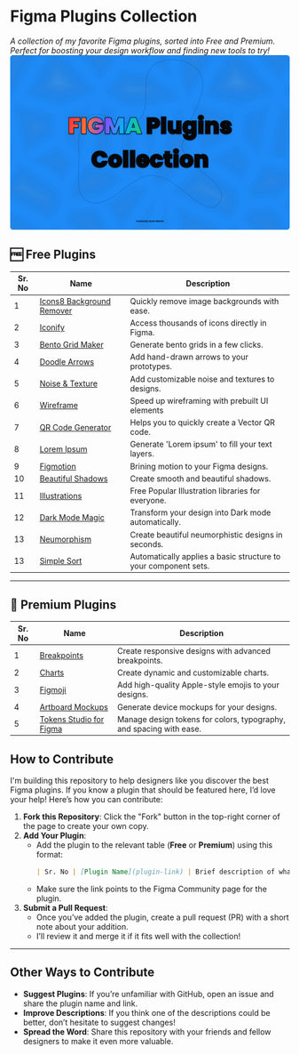 # Figma Plugins Collection

*A collection of my favorite Figma plugins, sorted into Free and Premium. Perfect for boosting your design workflow and finding new tools to try!*
![Figma Plugins Collection Thumbnail](/thumbnail.png)
## 🆓 Free Plugins

| Sr. No | Name                                                                                                              | Description                                                               |
|--------|-------------------------------------------------------------------------------------------------------------------|---------------------------------------------------------------------------|
| 1      | [Icons8 Background Remover](https://www.figma.com/community/plugin/997643096679511216/icons8-background-remover)  | Quickly remove image backgrounds with ease.                               |
| 2      | [Iconify](https://www.figma.com/community/plugin/735098390272716381/iconify)                                      | Access thousands of icons directly in Figma.                              |
| 3      | [Bento Grid Maker](https://www.figma.com/community/plugin/1361301034817165317/bento-grid-maker)                   | Generate bento grids in a few clicks.                                     |
| 4      | [Doodle Arrows](https://www.figma.com/community/plugin/1348999647853598301/doodle-arrows)                         | Add hand-drawn arrows to your prototypes.                                 | 
| 5      | [Noise & Texture](https://www.figma.com/community/plugin/1138854718618193875/noise-texture)                       | Add customizable noise and textures to designs.                           |
| 6      | [Wireframe](https://www.figma.com/community/plugin/742764242781786818/wireframe)                                  | Speed up wireframing with prebuilt UI elements                            |
| 7      | [QR Code Generator](https://www.figma.com/community/plugin/735650288109030027/qr-code-generator)                  | Helps you to quickly create a Vector QR code.                             |
| 8      | [Lorem Ipsum](https://www.figma.com/community/plugin/736000994034548392/lorem-ipsum)                              | Generate 'Lorem ipsum' to fill your text layers.                          |
| 9      | [Figmotion](https://www.figma.com/community/plugin/733025261168520714/figmotion)                                  | Brining motion to your Figma designs.                                     |
| 10     | [Beautiful Shadows](https://www.figma.com/community/plugin/1068595505353552645/beautiful-shadows)                 | Create smooth and beautiful shadows.                                      |
| 11     | [Illustrations](https://www.figma.com/community/plugin/781441863578182316/illustrations)                          | Free Popular Illustration libraries for everyone.                         |
| 12     | [Dark Mode Magic](https://www.figma.com/community/plugin/834062945643616879/dark-mode-magic)                      | Transform your design into Dark mode automatically.                       |
| 13     | [Neumorphism](https://www.figma.com/community/plugin/810863251895788520/neumorphism)                              | Create beautiful neumorphistic designs in seconds.                        |
| 13     | [Simple Sort](https://www.figma.com/community/plugin/931578032226522167/simple-sort)                              | Automatically applies a basic structure to your component sets.           |

---

## 💎 Premium Plugins

| Sr. No | Name                                                                                                            | Description                                                                        |
|--------|-----------------------------------------------------------------------------------------------------------------|------------------------------------------------------------------------------------|
| 1      | [Breakpoints](https://www.figma.com/community/plugin/824289601590456356/breakpoints)                            | Create responsive designs with advanced breakpoints.                               |
| 2      | [Charts](https://www.figma.com/community/plugin/731451122947612104/charts)                                      | Create dynamic and customizable charts.                                            |
| 3      | [Figmoji](https://www.figma.com/community/plugin/736612173445813953/figmoji)                                    | Add high-quality Apple-style emojis to your designs.                               |
| 4      | [Artboard Mockups](https://www.figma.com/community/plugin/750673765607708804/artboard-mockups)                  | Generate device mockups for your designs.                                          |
| 5      | [Tokens Studio for Figma](https://www.figma.com/community/plugin/843461159747178978/tokens-studio-for-figma)    | Manage design tokens for colors, typography, and spacing with ease.                |
 
## How to Contribute

I'm building this repository to help designers like you discover the best Figma plugins. If you know a plugin that should be featured here, I’d love your help! Here’s how you can contribute:
1. **Fork this Repository**: Click the "Fork" button in the top-right corner of the page to create your own copy.  
2. **Add Your Plugin**:  
   - Add the plugin to the relevant table (**Free** or **Premium**) using this format:  
     ```markdown
     | Sr. No | [Plugin Name](plugin-link) | Brief description of what the plugin does. |
     ```
   - Make sure the link points to the Figma Community page for the plugin.  
3. **Submit a Pull Request**:  
   - Once you’ve added the plugin, create a pull request (PR) with a short note about your addition.  
   - I’ll review it and merge it if it fits well with the collection!

---

## Other Ways to Contribute

- **Suggest Plugins**: If you’re unfamiliar with GitHub, open an issue and share the plugin name and link.  
- **Improve Descriptions**: If you think one of the descriptions could be better, don’t hesitate to suggest changes!  
- **Spread the Word**: Share this repository with your friends and fellow designers to make it even more valuable.

